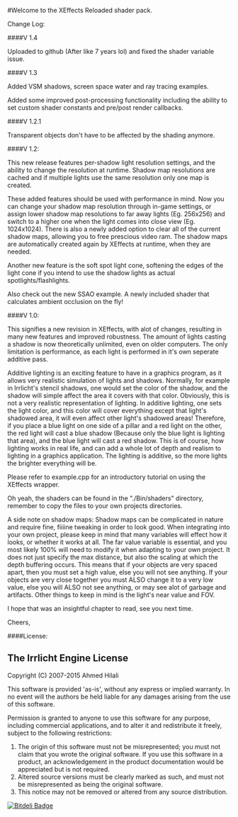 #Welcome to the XEffects Reloaded shader pack. 


Change Log:

####V 1.4

Uploaded to github (After like 7 years lol) and fixed the shader variable issue.

####V 1.3
 
Added VSM shadows, screen space water and ray tracing examples.

Added some improved post-processing functionality including the ability to set custom shader constants and pre/post render callbacks.

####V 1.2.1
 
Transparent objects don't have to be affected by the shading anymore.

####V 1.2:

This new release features per-shadow light resolution settings, and the ability to change the resolution at runtime.
Shadow map resolutions are cached and if multiple lights use the same resolution only one map is created.

These added features should be used with performance in mind. Now you can change your shadow map resolution through
in-game settings, or assign lower shadow map resolutions to far away lights (Eg. 256x256) and switch to a higher one
when the light comes into close view (Eg. 1024x1024). There is also a newly added option to clear all of the current
shadow maps, allowing you to free prescious video ram. The shadow maps are automatically created again by XEffects
at runtime, when they are needed.

Another new feature is the soft spot light cone, softening the edges of the light cone if you intend to use the shadow
lights as actual spotlights/flashlights.

Also check out the new SSAO example. A newly included shader that calculates ambient occlusion on the fly!

####V 1.0:

This signifies a new revision in XEffects, with alot of changes, resulting in many new features and improved robustness. The amount of lights casting a shadow is now theoretically unlimited, even on older computers. The only limitation is performance, as each light is performed in it's own seperate additive pass.

Additive lighting is an exciting feature to have in a graphics program, as it allows very realistic simulation of lights and shadows. Normally, for example in Irrlicht's stencil shadows, one would set the color of the shadow, and the shadow will simple affect the area it covers with that color. Obviously, this is not a very realistic representation of lighting. In additive lighting, one sets the light color, and this color will cover everything except that light's
shadowed area, it will even affect other light's shadowed areas! Therefore, if you place a blue light on one side of a pillar and a red light on the other,
the red light will cast a blue shadow (Because only the blue light is lighting that area), and the blue light will cast a red shadow. This is of course,
how lighting works in real life, and can add a whole lot of depth and realism to lighting in a graphics application. The lighting is additive, so the more
lights the brighter everything will be.

Please refer to example.cpp for an introductory tutorial on using the XEffects wrapper.

Oh yeah, the shaders can be found in the "./Bin/shaders" directory, remember to copy the files to your own projects directories.

A side note on shadow maps: Shadow maps can be complicated in nature and require fine, fiiiine tweaking in order to look good. When integrating into your own project, please keep in mind that many variables will effect how it looks, or whether it works at all. The far value variable is essential, and you most likely 100% will need to modify it when adapting to your own project. It does not just specify the max distance, but also the scaling at which the depth buffering occurs. This means that if your objects are very spaced apart, then you must set a high value, else you will not see anything. If your objects are very close together you must ALSO change it to a very low value, else you will ALSO not see anything, or may see alot of garbage and artifacts. Other things to keep in mind is the light's near value and FOV.

I hope that was an insightful chapter to read, see you next time.

Cheers,

####License:

  The Irrlicht Engine License
  ---

  Copyright (C) 2007-2015 Ahmed Hilali

  This software is provided 'as-is', without any express or implied
  warranty.  In no event will the authors be held liable for any damages
  arising from the use of this software.

  Permission is granted to anyone to use this software for any purpose,
  including commercial applications, and to alter it and redistribute it
  freely, subject to the following restrictions:

  1. The origin of this software must not be misrepresented; you must not
     claim that you wrote the original software. If you use this software
     in a product, an acknowledgement in the product documentation would be
     appreciated but is not required.
  2. Altered source versions must be clearly marked as such, and must not be
     misrepresented as being the original software.
  3. This notice may not be removed or altered from any source distribution.
  
  
[![Bitdeli Badge](https://d2weczhvl823v0.cloudfront.net/monstrobishi/xeffects/trend.png)](https://bitdeli.com/free "Bitdeli Badge")